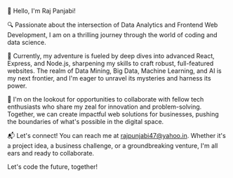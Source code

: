 🚀 Hello, I'm Raj Panjabi!

🔍 Passionate about the intersection of Data Analytics and Frontend Web Development, I am on a thrilling journey through the world of coding and data science.

🌟 Currently, my adventure is fueled by deep dives into advanced React, Express, and Node.js, sharpening my skills to craft robust, full-featured websites. The realm of Data Mining, Big Data, Machine Learning, and AI is my next frontier, and I'm eager to unravel its mysteries and harness its power.

🤝 I'm on the lookout for opportunities to collaborate with fellow tech enthusiasts who share my zeal for innovation and problem-solving. Together, we can create impactful web solutions for businesses, pushing the boundaries of what's possible in the digital space.

📬 Let's connect! You can reach me at rajpunjabi47@yahoo.in. Whether it's a project idea, a business challenge, or a groundbreaking venture, I'm all ears and ready to collaborate.

Let's code the future, together!
